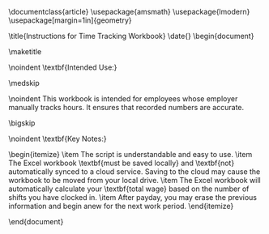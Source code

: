 \documentclass{article}
\usepackage{amsmath}
\usepackage{lmodern}
\usepackage[margin=1in]{geometry}

\title{Instructions for Time Tracking Workbook}
\date{}
\begin{document}

\maketitle

\noindent
\textbf{Intended Use:}

\medskip

\noindent
This workbook is intended for employees whose employer manually tracks hours. It ensures that recorded numbers are accurate.

\bigskip

\noindent
\textbf{Key Notes:}

\begin{itemize}
    \item The script is understandable and easy to use.
    \item The Excel workbook \textbf{must be saved locally} and \textbf{not} automatically synced to a cloud service. Saving to the cloud may cause the workbook to be moved from your local drive.
    \item The Excel workbook will automatically calculate your \textbf{total wage} based on the number of shifts you have clocked in.
    \item After payday, you may erase the previous information and begin anew for the next work period.
\end{itemize}

\end{document}
